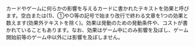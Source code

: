 カードやゲームに何らかの影響を与えるカードに書かれたテキストを効果と呼びます。空白または(1)、①や○等の記号で始まり改行で終わる文章を1つの効果と数えます(効果外テキストを除く)。効果は発動のための発動条件や、コストが書かれていることもあります。なお、効果はゲーム中にのみ影響を及ぼし、ゲーム開始前等のゲーム中以外には影響を及ぼしません。